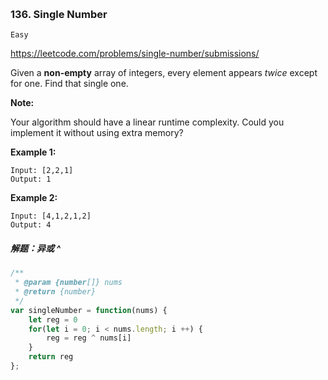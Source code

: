 ​	

### 136. Single Number

`Easy`

https://leetcode.com/problems/single-number/submissions/

Given a **non-empty** array of integers, every element appears *twice* except for one. Find that single one.

**Note:**

Your algorithm should have a linear runtime complexity. Could you implement it without using extra memory?

**Example 1:**

```
Input: [2,2,1]
Output: 1
```

**Example 2:**

```
Input: [4,1,2,1,2]
Output: 4
```



##### 解题：异或 ^

~~~js
/**
 * @param {number[]} nums
 * @return {number}
 */
var singleNumber = function(nums) {
    let reg = 0
    for(let i = 0; i < nums.length; i ++) {
        reg = reg ^ nums[i]
    }
    return reg
};
~~~


